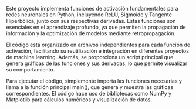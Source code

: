 
Este proyecto implementa funciones de activación fundamentales para redes neuronales en Python, incluyendo ReLU, Sigmoide y Tangente Hiperbólica, junto con sus respectivas derivadas. Estas funciones son esenciales en el aprendizaje profundo, ya que permiten la propagación de información y la optimización de modelos mediante retropropagación.

El código está organizado en archivos independientes para cada función de activación, facilitando su reutilización e integración en diferentes proyectos de machine learning. Además, se proporciona un script principal que genera gráficas de las funciones y sus derivadas, lo que permite visualizar su comportamiento.

Para ejecutar el código, simplemente importa las funciones necesarias y llama a la función principal main(), que genera y muestra las gráficas correspondientes. El código hace uso de bibliotecas como NumPy y Matplotlib para cálculos numéricos y visualización de datos.